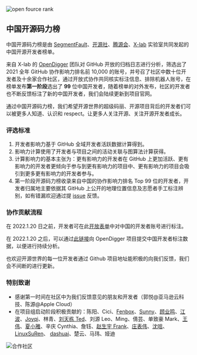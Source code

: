 ![open fource rank](https://image-static.segmentfault.com/392/059/3920592540-621f0494d2175)

## 中国开源码力榜

中国开源码力榜是由 [SegmentFault](https://github.com/segmentfault)、[开源社](https://github.com/kaiyuanshe)、[腾源会](https://cloud.tencent.com/act/event/weopen)、[X-lab](https://github.com/X-lab2017) 实验室共同发起的中国开源开发者榜单。

来自 X-lab 的 [OpenDigger](https://github.com/X-lab2017/open-digger/) 团队对 GitHub 开放的归档日志进行分析，筛选出了 2021 全年 GitHub 协作影响力排名前 10,000 的账号，并号召了社区中数十位开发者及十余家合作社区，通过开放式协作共同核实标注信息、排除机器人账号，在榜单发布**第一阶段**选出了 **99** 位中国开发者，随着榜单的对外发布，社区的开发者也不断反馈标注了新的中国开发者，我们会陆续更新到项目官网。

通过中国开源码力榜，我们希望开源世界的超级码丽、开源项目背后的开发者们可以被更多人知道、认识和 respect。让更多人关注开源、关注开源开发者成长。


### 评选标准

1.  开发者影响力基于 GitHub 全域开发者活跃数据计算得到。
2.  影响力计算使用了开发者与项目之间的活动关联与图算法计算获得。
3.  计算影响力的基本主张为：更有影响力的开发者在 GitHub 上更加活跃、更有影响力的开发者更倾向于参与到更有影响力的项目中、更有影响力的项目会吸引到更多更有影响力的开发者参与。
4.  第一阶段开源码力榜收录来自中国的协作影响力排名 Top 99 位的开发者，开发者归属地主要依据其 GitHub 上公开的地理位置信息及志愿者手工标注辨别，如有错漏欢迎通过提 [issue](https://github.com/OpenSourceWin/hacking-force/issues/new) 反馈。

### 协作贡献流程

在 2022.1.20 日之前，开发者可在此[开放表单](https://docs.qq.com/sheet/DQWpIT1NLZlllVlha?tab=BB08J2)中对中国的开发者账号进行标注。

在 2022.1.20 之后，可以通过[此链接](https://github.com/X-lab2017/open-digger/issues/new?template=submit_chinese_developer_data.md)向 OpenDigger 项目提交中国开发者标注数据，以便进行持续分析。

也欢迎开源世界的每一位开发者通过 Github 项目地址能积极的向我们反馈，我们会不间断的进行更新。

### **特别致谢**

-   感谢第一时间在社区中为我们反馈意见的朋友和开发者（郭悦@亚马逊云科技、陈源@Apple Cloud）
-   在项目组启动阶段积极贡献的：陈阳、Cici、[Fenbox](https://github.com/fenbox)、[Sunny](https://github.com/sunshineg)、[顾业鸣](https://github.com/gymgym1212)、[江波](https://github.com/jiangbonadia)、[Joyqi](https://github.com/joyqi)、林青、[刘天栋 Ted](https://github.com/tedliu1)、刘源 Leo、Ming、倩芸、单致豪 Mark、[王伟](https://github.com/will-ww)、[夏小雅](https://github.com/xiaoya-Esther)、辛庆 Cynthia、詹钰、[赵生宇 Frank](https://github.com/frank-zsy)、[庄表伟](https://github.com/zhuangbiaowei)、[沈唁](https://github.com/sy-records)、[LinuxSuRen](https://github.com/linuxsuren)、
[dashuai](https://github.com/shuashuai)、楚云、马玮、娅迪

![合作社区](https://image-static.segmentfault.com/289/991/2899913862-621f03861826c)

